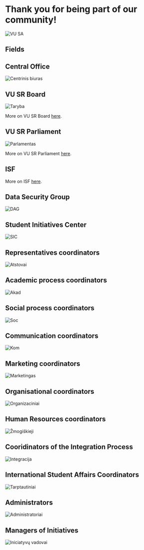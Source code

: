 <script setup lang="ts">
import TeamAvatarLayout from "@/TeamAvatarLayout.vue";
import MultiPersonAvatar from "@/MultiPersonAvatar.vue";
import padaliniai from "../data/padaliniai.csv"
import { getPersonsByRole, getPersonsByColumn, getPersonsByDepartment, getPersonByName, TeamMember } from "@/lib/personUtils";

import teamPhotos from "../data/teamPhotos.json";
import PhotoGrid from '@/PhotoGrid.vue'

// Get all representatives coordinators from all units
const atstovai = getPersonsByRole("Atstovų koordinator", "padaliniai");

// Get academic process coordinators  
const akademiniai = getPersonsByRole("Akademinio proceso", "padaliniai");

// Get social process coordinators
const socialiniai = getPersonsByRole("Socialinio proceso", "padaliniai");

// Get communication coordinators
const komunikaciniai = getPersonsByRole("Komunikacijos koordinator", "padaliniai");

// Get marketing coordinators
const marketinginiai = getPersonsByRole("Marketing", "padaliniai");

// Get organizational coordinators
const organizaciniai = getPersonsByRole("Organizacinės srities koordinator", "padaliniai");

// Get Žmogiškųjų išteklių koordinatorius
const zmogiskieji = getPersonsByRole("Žmogiškųjų išteklių koordinator", "padaliniai");

// Get integration coordinators
const integracija = getPersonsByRole("Integracijos proceso koordinator", "padaliniai");

const isac = getPersonsByRole("Tarptautinių studentų reikalų koordinator", "padaliniai");

// administratoriai

const administratoriai = getPersonsByRole("Administrator", "padaliniai");

const cb = getPersonsByDepartment("Centrinis biuras", "dariniai");

const sic = getPersonsByDepartment("VU SA Studentų iniciatyvų centras", "dariniai");

const pirmininkai = getPersonsByRole(["Pirminink", "l.e.p. Pirminink"], "padaliniai");
const prezidente = getPersonsByRole("Prezidentė", "dariniai");
prezidente[0].padalinys = undefined;
prezidente[0].fullTerm = true;

const taryba = [
  prezidente[0],
  ...pirmininkai,
];

const isf = getPersonsByColumn("Darinys", "VU SA Institucinio stiprinimo fondas", "dariniai");

const dag = getPersonsByColumn("Darinys", "VU SA Duomenų apsaugos grupė", "dariniai");

const iniciatyvos = getPersonsByColumn("Padalinys", "Iniciatyvos", "padaliniai");

</script>

# Thank you for being part of our community!

![VU SA](</img/dariniai/VU SA.jpg>)

## Fields

<PhotoGrid :photos="teamPhotos.lt" />

## Central Office

![Centrinis biuras](</img/dariniai/CB.jpg>)

<TeamAvatarLayout :members="cb" :showTitle="true" :showPadalinys="false" />

## VU SR Board

![Taryba](</img/dariniai/Taryba.jpg>)

<TeamAvatarLayout :members="taryba" :showTitle="false" :showPadalinys="true" />

More on VU SR Board [here](/en/vu-sa/taryba.md).

## VU SR Parliament

![Parlamentas](</img/dariniai/Parlamentas.jpg>)

More on VU SR Parliament [here](/en/vu-sa/parlamentas.md).

## ISF

<TeamAvatarLayout :members="isf" :showTitle="true" :showPadalinys="false" />

More on ISF [here](/en/stipri-organizacija/isf.md).

## Data Security Group

![DAG](</img/dariniai/DAG.jpg>)

<TeamAvatarLayout :members="dag" :showTitle="true" :showPadalinys="false" />

## Student Initiatives Center

![SIC](</img/dariniai/SIC.jpg>)

<TeamAvatarLayout :members="sic" :showTitle="true" :showPadalinys="false" />

## Representatives coordinators

![Atstovai](</img/dariniai/Atstovai.jpg>)

<TeamAvatarLayout :members="atstovai" :showTitle="false" :showPadalinys="true" />

## Academic process coordinators

![Akad](</img/dariniai/Akad.jpg>)

<TeamAvatarLayout :members="akademiniai" :showTitle="false" :showPadalinys="true" />

## Social process coordinators

![Soc](</img/dariniai/Soc.jpg>)

<TeamAvatarLayout :members="socialiniai" :showTitle="false" :showPadalinys="true" />

## Communication coordinators

![Kom](</img/dariniai/Kom.jpg>)

<TeamAvatarLayout :members="komunikaciniai" :showTitle="false" :showPadalinys="true" />

## Marketing coordinators

![Marketingas](</img/dariniai/Mark.jpg>)

<TeamAvatarLayout :members="marketinginiai" :showTitle="false" :showPadalinys="true" />

## Organisational coordinators

![Organizaciniai](</img/dariniai/Org.jpg>)

<!-- Organizacinės srities koordinatoriai rūpinasi studentų socialine gerove, sprendžia gyvenimo bendrabučiuose, stipendijų ir kitus socialinės dimensijos klausimus. -->

<TeamAvatarLayout :members="organizaciniai" :showTitle="false" :showPadalinys="true" />

## Human Resources coordinators

![Žmogiškieji](</img/dariniai/HR.jpg>)

<TeamAvatarLayout :members="zmogiskieji" :showTitle="false" :showPadalinys="true" />

## Cooridinators of the Integration Process

![Integracija](</img/dariniai/Integr.jpg>)

<TeamAvatarLayout :members="integracija" :showTitle="false" :showPadalinys="true" />

## International Student Affairs Coordinators

![Tarptautiniai](</img/dariniai/ISAC.jpg>)

<TeamAvatarLayout :members="isac" :showTitle="false" :showPadalinys="true" />

## Administrators

![Administratoriai](</img/dariniai/Admin.jpg>)

<TeamAvatarLayout :members="administratoriai" :showTitle="false" :showPadalinys="true" />

## Managers of Initiatives

![Iniciatyvų vadovai](</img/dariniai/PKP vadovai.jpg>)

<TeamAvatarLayout :members="iniciatyvos" :showTitle="true" :showPadalinys="false" />
